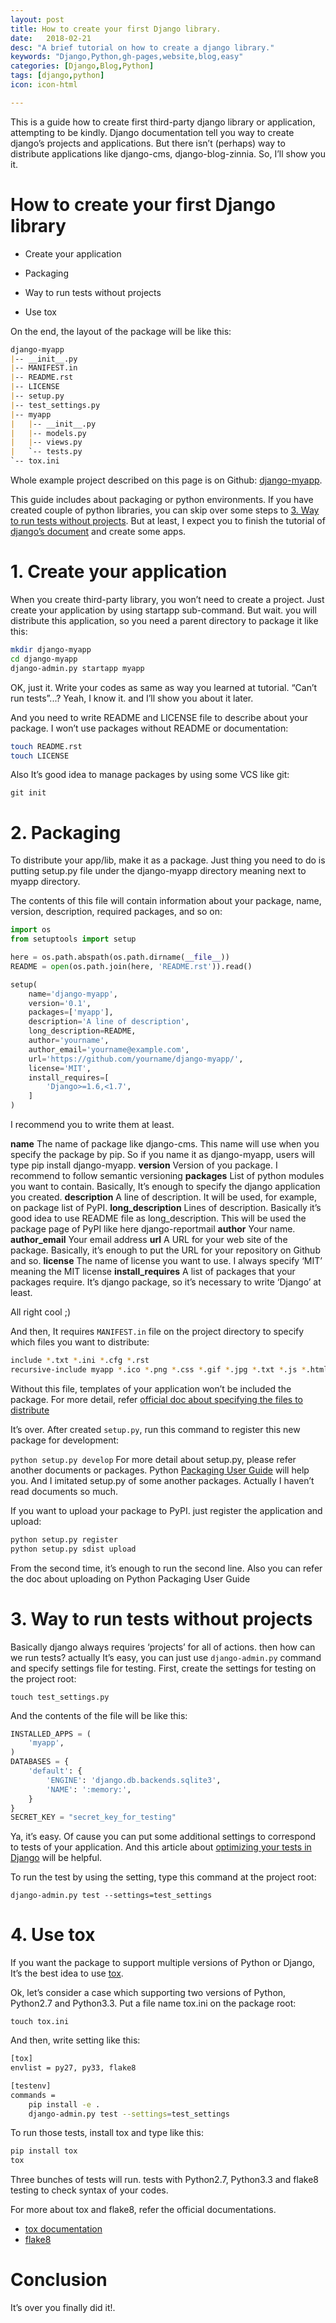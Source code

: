 ```yaml
---
layout: post
title: How to create your first Django library.
date:   2018-02-21
desc: "A brief tutorial on how to create a django library."
keywords: "Django,Python,gh-pages,website,blog,easy"
categories: [Django,Blog,Python]
tags: [django,python]
icon: icon-html

---
```


This is a guide how to create first third-party django library or application, attempting to be kindly. Django documentation tell you way to create django’s projects and applications. But there isn’t (perhaps) way to distribute applications like django-cms, django-blog-zinnia. So, I’ll show you it.

# How to create your first Django library

- Create your application

- Packaging

- Way to run tests without projects

- Use tox

On the end, the layout of the package will be like this:

```markdown
django-myapp
|-- __init__.py
|-- MANIFEST.in
|-- README.rst
|-- LICENSE
|-- setup.py
|-- test_settings.py
|-- myapp
|   |-- __init__.py
|   |-- models.py
|   |-- views.py
|   `-- tests.py
`-- tox.ini
```

Whole example project described on this page is on Github: [django-myapp](https://github.com/hirokiky/django-myapp).

This guide includes about packaging or python environments. If you have created couple of python libraries, you can skip over some steps to [3. Way to run tests without projects](http://hirokiky.org/tech/create_django_library.html#way-to-run-django-app-tests). But at least, I expect you to finish the tutorial of [django’s document](https://docs.djangoproject.com/) and create some apps.

# 1. Create your application

When you create third-party library, you won’t need to create a project. Just create your application by using startapp sub-command. But wait. you will distribute this application, so you need a parent directory to package it like this:

```bash
mkdir django-myapp
cd django-myapp
django-admin.py startapp myapp
```

OK, just it. Write your codes as same as way you learned at tutorial. “Can’t run tests”...? Yeah, I know it. and I’ll show you about it later.

And you need to write README and LICENSE file to describe about your package. I won’t use packages without README or documentation:

```bash
touch README.rst
touch LICENSE
```

Also It’s good idea to manage packages by using some VCS like git:

`git init`

# 2. Packaging

To distribute your app/lib, make it as a package. Just thing you need to do is putting setup.py file under the django-myapp directory meaning next to myapp directory.

The contents of this file will contain information about your package, name, version, description, required packages, and so on:

```python
import os
from setuptools import setup

here = os.path.abspath(os.path.dirname(__file__))
README = open(os.path.join(here, 'README.rst')).read()

setup(
    name='django-myapp',
    version='0.1',
    packages=['myapp'],
    description='A line of description',
    long_description=README,
    author='yourname',
    author_email='yourname@example.com',
    url='https://github.com/yourname/django-myapp/',
    license='MIT',
    install_requires=[
        'Django>=1.6,<1.7',
    ]
)

```

I recommend you to write them at least.

**name**
The name of package like django-cms. This name will use when you specify the package by pip. So if you name it as django-myapp, users will type pip install django-myapp.
**version**
Version of you package. I recommend to follow semantic versioning
**packages**
List of python modules you want to contain. Basically, It’s enough to specify the django application you created.
**description**
A line of description. It will be used, for example, on package list of PyPI.
**long_description**
Lines of description. Basically it’s good idea to use README file as long_description. This will be used the package page of PyPI like here django-reportmail
**author**
	Your name.
**author_email**
	Your email address
**url**
A URL for your web site of the package. Basically, it’s enough to put the URL for your repository on Github and so.
**license**
The name of license you want to use. I always specify ‘MIT’ meaning the MIT license
**install_requires**
A list of packages that your packages require. It’s django package, so it’s necessary to write ‘Django’ at least.

All right cool ;)

And then, It requires `MANIFEST.in` file on the project directory to specify which files you want to distribute:

```bash
include *.txt *.ini *.cfg *.rst
recursive-include myapp *.ico *.png *.css *.gif *.jpg *.txt *.js *.html *.xml
```

Without this file, templates of your application won’t be included the package. For more detail, refer [official doc about specifying the files to distribute](https://docs.python.org/3.3/distutils/sourcedist.html#specifying-the-files-to-distribute)

It’s over. After created `setup.py`, run this command to register this new package for development:

`python setup.py develop`
For more detail about setup.py, please refer another documents or packages. Python [Packaging User Guide](http://python-packaging-user-guide.readthedocs.org/) will help you. And I imitated setup.py of some another packages. Actually I haven’t read documents so much.

If you want to upload your package to PyPI. just register the application and upload:

```bash
python setup.py register
python setup.py sdist upload
```

From the second time, it’s enough to run the second line. Also you can refer the doc about uploading on Python Packaging User Guide

# 3. Way to run tests without projects

Basically django always requires ‘projects’ for all of actions. then how can we run tests? actually It’s easy, you can just use `django-admin.py` command and specify settings file for testing. First, create the settings for testing on the project root:

`touch test_settings.py`

And the contents of the file will be like this:

```python
INSTALLED_APPS = (
    'myapp',
)
DATABASES = {
    'default': {
        'ENGINE': 'django.db.backends.sqlite3',
        'NAME': ':memory:',
    }
}
SECRET_KEY = "secret_key_for_testing"

```

Ya, it’s easy. Of cause you can put some additional settings to correspond to tests of your application. And this article about [optimizing your tests in Django](http://www.machinalis.com/blog/optimizing-your-tests-in-django/) will be helpful.

To run the test by using the setting, type this command at the project root:

`django-admin.py test --settings=test_settings`

# 4. Use tox

If you want the package to support multiple versions of Python or Django, It’s the best idea to use [tox](https://pypi.python.org/pypi/tox).

Ok, let’s consider a case which supporting two versions of Python, Python2.7 and Python3.3. Put a file name tox.ini on the package root:

`touch tox.ini`

And then, write setting like this:

```bash
[tox]
envlist = py27, py33, flake8

[testenv]
commands =
    pip install -e .
    django-admin.py test --settings=test_settings
```

To run those tests, install tox and type like this:

```bash
pip install tox
tox
```

Three bunches of tests will run. tests with Python2.7, Python3.3 and flake8 testing to check syntax of your codes.

For more about tox and flake8, refer the official documentations.

- [tox documentation](http://tox.readthedocs.org/en/latest/)
- [flake8](https://pypi.python.org/pypi/flake8)

# Conclusion

It’s over you finally did it!.
